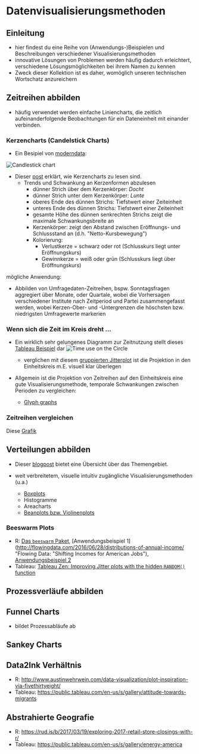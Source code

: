 # Datenvisualisierungsmethoden

## Einleitung 

- hier findest du eine Reihe von (Anwendungs-)Beispielen und Beschreibungen verschiedener Visualisierungsmethoden
- innovative Lösungen von Problemen werden häufig dadurch erleichtert, verschiedene Lösungsmöglichkeiten bei ihrem Namen zu kennen
- Zweck dieser Kollektion ist es daher, womöglich unseren technischen Wortschatz anzureichern 

## Zeitreihen abbilden 

- häufig verwendet werden einfache Liniencharts, die zeitlich aufeinanderfolgende Beobachtungen für ein Dateneinheit mit einander verbinden.

### Kerzencharts (Candelstick Charts)

- Ein Besipiel von [moderndata](http://moderndata.plot.ly/native-support-for-candlestick-charts-in-plotly-and-r/):

![Candlestick chart](https://raw.githubusercontent.com/lichthau/dataviz/master/images/candelstick_plotlyR.png "Candlestick chart")

- Dieser [post](https://www.godmode-trader.de/analyse/kerzencharts-candlesticks-so-lese-ich-sie,742589) erklärt, wie Kerzencharts zu lesen sind.
    - Trends und Schwankung an Kerzenformen abzulesen
        - dünner Strich über dem Kerzenkörper: *Docht*
        - dünner Strich unter dem Kerzenkörper: *Lunte*
        - oberes Ende des dünnen Strichs: Tiefstwert einer Zeiteinheit
        - unteres Ende des dünnen Strichs: Tiefstwert einer Zeiteinheit
        - gesamte Höhe des dünnen senkrechten Strichs zeigt die maximale Schwankungsbreite an
        - Kerzenkörper: zeigt den Abstand zwischen Eröffnungs- und Schlussstand an (d.h. "Netto-Kursbewegung")
        - Kolorierung:
            - Verlustkerze = schwarz oder rot (Schlusskurs liegt unter Eröffnungskurs)
            - Gewinnkerze = weiß oder grün (Schlusskurs liegt über Eröffnungskurs)


mögliche Anwendung:

- Abbilden von Umfragedaten-Zeitreihen, bspw. Sonntagsfragen aggregiert über Monate, oder Quartale, wobei die Vorhersagen verschiedener Institute nach Zeitperiod und Partei zusammengefasst werden, wobei Kerzen-Ober- und -Untergrenzen die höschsten bzw. niedrigsten Umfragewerte markerien

### Wenn sich die Zeit im Kreis dreht ...

- Ein wirklich sehr gelungenes Diagramm zur Zeitnutzung stellt dieses [Tableau Beispiel](https://public.tableau.com/en-us/s/gallery/how-najib-razak-spends-his-day-twitter "Tableau Gallery: How Najib Razak spends his day on twitter") dar
![Time use on the Circle](https://raw.githubusercontent.com/lichthau/dataviz/master/images/time_use_radial_tableau.png "Time use on the Circle")
    - verglichen mit diesem [gruppierten Jitterplot](http://www.aware.am/articles/what-is-the-most-productive-time-of-the-day "Aware: The most productive time of the day") ist die Projektion in den Einheitskreis m.E. visuell klar überlegen 

 - Allgemein ist die Projektion von Zeitreihen auf den Einheitskreis eine gute Visualisierungsmethode, temporale Schwankungen zwischen Perioden zu vergleichen:
    - [Glyph graphs](http://vita.had.co.nz/papers/glyph-maps.pdf)

### Zeitreihen vergleichen

Diese [Grafik](https://gist.githubusercontent.com/halhen/47bc8f482b18f2d81dd405ec25a70d51/raw/b9d06d739a4d3bb1bd8cbcb31918742989959c51/out.png) 

## Verteilungen abbilden 

- Dieser [blogpost](http://www.darkhorseanalytics.com/blog/visualizing-distributions-3 "Darkhorse Analytics: Visualizing distributions") bietet eine Übersicht über das Themengebiet. 

- weit verbreitetem, visuelle intuitiv zugängliche Visualisierungsmethoden (u.a.)
    - [Boxplots](http://fawda123.github.io/diss_proc/thes_plo.pdf "github: Dissertation lengths across disciplines")
    - Histogramme
    - Areacharts
    - [Beanplots bzw. Violinenplots](https://raw.githubusercontent.com/llimllib/bostonmarathon/master/images/ages_violin.png "Github: Boston Marathon times 2001-2014 by age group")

### Beeswarm Plots

- R: [Das `beeswarm` Paket](https://github.com/aroneklund/beeswarm "Github: beeswarm package"), [Anwendungsbeispiel 1](http://flowingdata.com/2016/06/28/distributions-of-annual-income/ "Flowing Data: "Shifting Incomes for American Jobs"), [Anwendungsbeispiel 2](http://johnrobertgallagher2.blogspot.de/2014/02/plotting-glucosebuddy-data-using-r.html "Plotting GlucoseBuddy Data Using R") 
- Tableau: [Tableau Zen: Improving Jitter plots with the hidden `RANDOM()` function](http://ugamarkj.blogspot.de/2015/01/improving-jitter-plots-with-hidden.html "Tableau Zen: Improving Jitter plots")

## Prozessverläufe abbilden 
## Funnel Charts

- bildet Prozessabläufe ab


## Sankey Charts


## Data2Ink Verhältnis

- R: http://www.austinwehrwein.com/data-visualization/plot-inspiration-via-fivethirtyeight/
- Tableau: https://public.tableau.com/en-us/s/gallery/attitude-towards-migrants

## Abstrahierte Geografie

- R: https://rud.is/b/2017/03/19/exploring-2017-retail-store-closings-with-r/
- Tableau: https://public.tableau.com/en-us/s/gallery/energy-america

